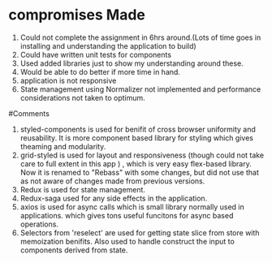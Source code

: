 # compromises Made

1. Could not complete the assignment in 6hrs around.(Lots of time goes in installing and understanding the application to build)
2. Could have written unit tests for components
3. Used added libraries just to show my understanding around these.
4. Would be able to do better if more time in hand.
5. application is not responsive
6. State management using Normalizer not implemented and performance considerations not taken to optimum.

#Comments
1. styled-components is used for benifit of cross browser uniformity and reusability. It is more component based library for styling which gives theaming and modularity. 
2. grid-styled is used for  layout and responsiveness (though could not take care to full extent in this app ) , which is very easy flex-based library. Now it is renamed to "Rebass" with some changes, but did not use that as not aware of changes made from previous versions.
3. Redux is used for state management.
4. Redux-saga used for any side effects in the application.
5. axios is used for async calls which is small library normally used in applications. which gives tons useful funcitons for async based operations.
5. Selectors from 'reselect' are used for getting state slice from store with memoization benifits. Also used to handle construct the input to components derived from state.
